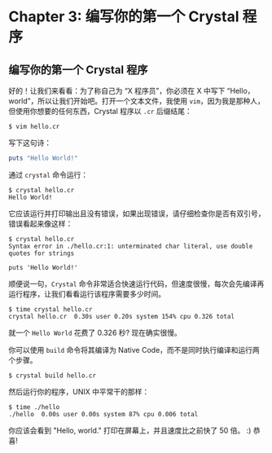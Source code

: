 # Chapter 3: 编写你的第一个 Crystal 程序

## 编写你的第一个 Crystal 程序

好的！让我们来看看：为了称自己为 “X 程序员”，你必须在 X 中写下 “Hello，world”，所以让我们开始吧。打开一个文本文件，我使用 `vim`，因为我是那种人，但使用你想要的任何东西，Crystal 程序以 `.cr` 后缀结尾：

```
$ vim hello.cr
```

写下这句诗：

```ruby
puts "Hello World!"
```

通过 `crystal` 命令运行：

```
$ crystal hello.cr
Hello World!
```

它应该运行并打印输出且没有错误，如果出现错误，请仔细检查你是否有双引号，错误看起来像这样：

```
$ crystal hello.cr
Syntax error in ./hello.cr:1: unterminated char literal, use double quotes for strings

puts 'Hello World!'
```

顺便说一句，`Crystal` 命令非常适合快速运行代码，但速度很慢，每次会先编译再运行程序，让我们看看运行该程序需要多少时间。

```
$ time crystal hello.cr
crystal hello.cr  0.30s user 0.20s system 154% cpu 0.326 total
```

就一个 `Hello World` 花费了 0.326 秒? 现在确实很慢。

你可以使用 `build` 命令将其编译为 Native Code，而不是同时执行编译和运行两个步骤。

```
$ crystal build hello.cr
```

然后运行你的程序，UNIX 中平常干的那样：

```
$ time ./hello
./hello  0.00s user 0.00s system 87% cpu 0.006 total
```

你应该会看到 "Hello, world." 打印在屏幕上，并且速度比之前快了 50 倍。 :) 恭喜!
